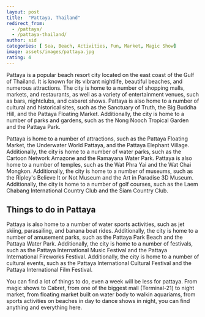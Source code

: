 ```yaml
---
layout: post
title:  "Pattaya, Thailand"
redirect_from:
  - /pattaya/
  - /pattaya-thailand/
author: sid
categories: [ Sea, Beach, Activities, Fun, Market, Magic Show]
image: assets/images/pattaya.jpg
rating: 4
---
```

Pattaya is a popular beach resort city located on the east coast of the Gulf of Thailand. It is known for its vibrant nightlife, beautiful beaches, and numerous attractions. The city is home to a number of shopping malls, markets, and restaurants, as well as a variety of entertainment venues, such as bars, nightclubs, and cabaret shows. Pattaya is also home to a number of cultural and historical sites, such as the Sanctuary of Truth, the Big Buddha Hill, and the Pattaya Floating Market. Additionally, the city is home to a number of parks and gardens, such as the Nong Nooch Tropical Garden and the Pattaya Park.

Pattaya is home to a number of attractions, such as the Pattaya Floating Market, the Underwater World Pattaya, and the Pattaya Elephant Village. Additionally, the city is home to a number of water parks, such as the Cartoon Network Amazone and the Ramayana Water Park. Pattaya is also home to a number of temples, such as the Wat Phra Yai and the Wat Chai Mongkon. Additionally, the city is home to a number of museums, such as the Ripley's Believe It or Not Museum and the Art in Paradise 3D Museum. Additionally, the city is home to a number of golf courses, such as the Laem Chabang International Country Club and the Siam Country Club.

<h2>Things to do in Pattaya</h2>

Pattaya is also home to a number of water sports activities, such as jet skiing, parasailing, and banana boat rides. Additionally, the city is home to a number of amusement parks, such as the Pattaya Park Beach and the Pattaya Water Park. Additionally, the city is home to a number of festivals, such as the Pattaya International Music Festival and the Pattaya International Fireworks Festival. Additionally, the city is home to a number of cultural events, such as the Pattaya International Cultural Festival and the Pattaya International Film Festival.

You can find a lot of things to do, even a week will be less for pattaya. From magic shows to Cabret, from one of the biggest mall (Terminal-21) to night market, from floating market built on water body to walkin aquariams, from sports activities on beaches in day to dance shows in night, you can find anything and everything here.

<div class="pa-carousel-widget" style="width:100%; height:480px; display:none;"
  data-link="https://www.thrillophilia.com/things-to-do-in-pattaya"
  data-title="Pattaya, Thailand"
  data-description="Cabaret, Mini Siam, Beaches, Nightlife"
  data-delay="3">
  <object data="https://lh3.googleusercontent.com/T6i5V6PnrSVtrFcqDKLeJ8t2jN5Em5uKBR54KLCFEU0eLGXDEIiNOSFlGLFfW3MN1ZXJt2MOoOkQvbSaqEyVV3y4fAWrwrvLJH3P4iJyXiYIHjvxWiOPN3-RnTIYYRJFbd1eVImMs4g=w1920-h1080"></object>
  <object data="https://lh3.googleusercontent.com/pvMyuCysRSmEouVJ6sOkkea3sEdZI_bIUegYlIFcamzZT4KEo10d1WjpwbEB6NFzSpOJDV9YGcsA4zfQHt7f0Eu_XWM5OMKvi4NCkewzaLE56X-3saSXu2UOCVAQjqYc3p7_lPpnWSc=w1920-h1080"></object>
  <object data="https://lh3.googleusercontent.com/lqbmtbykKD0l3B6R2ZMoqhmg6eaaU9yLvEdA8TmzbKxT2xo1Q3AJHapBVHIa4Pv1qSPEjHcH9QA2dDYqvK8kH1r0FQ_3YIunM64VaBJUtHrBRWa6QBJeJClW9-nOKRHuGAXDdMGQQUE=w1920-h1080"></object>
  <object data="https://lh3.googleusercontent.com/u21Dv5fu1As3lvVX77pwIAskwOHccvQ5QjiQabAbicM5X2LyaMVdpvDjcXGFh_Zd1Aa5XUzof8-GVrdUmOSTLBHuqYQAjImiEGGlyQcpJYfQ9NEqXytsS7JC-PFASTuEnkJUYVWTVqk=w1920-h1080"></object>
  <object data="https://lh3.googleusercontent.com/vkAgTJjNZNUHOUaRwpBxR6UFd5gNYjovD5jsJNhYNh0PtjF4pYALR1OYIflO-eBDW010GZXI38S_Uu5-OboxP3n_mbQOnzv0MLdBNRVZ5M8w87g33KXFDZ6WKGxjDrRvJ85OLqoIVFs=w1920-h1080"></object>
  <object data="https://lh3.googleusercontent.com/TszgenJUkGBoyt-ipJFcdfS-kW8Z55-9uBt7uHKRJscp4WAH6QyjCj1S1RosOvdvlP1UPSEPGkaccKUTqp2Zhwb14P5jtYiXswEYjV8Nz_7t8Sh6Uzh3DlgekZbbiUYs1zYdgEW6xZc=w1920-h1080"></object>
  <object data="https://lh3.googleusercontent.com/IR6el2oSwDKnT2GkmAQ-VVQzujpkAXyy7JwnO3CTnZIQQiqfjPbJlKOqsQQbG5DyvlMyFg7Pvk0eYKQzpT4YVKMDpWx0Mkwop_AOWMM0qLD5NgSx29DZrov8d1uR1SmCqFba9IPI5cQ=w1920-h1080"></object>
  <object data="https://lh3.googleusercontent.com/nllnjRKp6c9SWeNegrXum9Zy35VJRjiygZ0OuLifBdeNnxjLa0PVO1axdYtvpF3lzuaiCM_XP-kifcqxBvzZXJUtdMrC_nCsjqD8wpuobV6u6_BUgF3iNe7NU_0AuFjW0lF_-rJNbG4=w1920-h1080"></object>
  <object data="https://lh3.googleusercontent.com/FulOi-HOifXQU_asacDX4tPQ-b7fzDphSfc-oZHxjH-H8L2QCs2-AUbFZ1dMBz0Q62_AH3ciwi0kQLKYsW6EnAoov835BdUdKv2iMI5fPn5dArpemh5ZwUX5lYo31HXUUnbrJHVeioI=w1920-h1080"></object>
  <object data="https://lh3.googleusercontent.com/BsZVFkbhdLGXo-MnrR_RqbSf6lLKUmouIkNrxsQ5uTWkqcUjJtIPzV3aGICAN5sylam-xqjjdU5JWz7BwpbN7V9pPbM2936Chb83JTh4Wm1Uh214I6Qp0wBW0ijnctv_58Xtp_3hUlg=w1920-h1080"></object>
  <object data="https://lh3.googleusercontent.com/ia5wDAQMpaS8gl9woKOvxoskpJ6AA1T82IYNdy7pR9zKHKT_NgF7DBoo_1IGqgmGdBdmkn4rxCLaGr9zPOYg3EF8PTblCt_dAr5QUlAAUHJdMLk5926uJysL_bdAEgTlTg2asl3LLZ4=w1920-h1080"></object>
  <object data="https://lh3.googleusercontent.com/AsJ7gSET11BgXAzmzZFSzZcg6EaedLp-m6aWBT9rqnMoh8sOlkyk5AbTNvN4q8xHFNXt2Fmh0-xSe-Y1HY4qetTdmjd94Ros-kJ8VIHPXf40o98K7ViRIWghp5sqfAyYUNn2HYbcurU=w1920-h1080"></object>
  <object data="https://lh3.googleusercontent.com/plQ1FY14asvwoZJq4mv8RecORCzjRXFQKKmKW_AVYSwhKpcOX1qp0VEDr6LyHHKzwHSphYwW64bmtcFGJcmvwAHxUsXIqZgLpxugn83GY6uakgYfoZV0CBEWM8_hiF_k8WK7ndqv_6U=w1920-h1080"></object>
  <object data="https://lh3.googleusercontent.com/fxbbKnu0aGm-VydFziH3o_Z_QRu0bPieIvLjjLdKxfty9lfRVZ2NPjIPX6luSOuX3Fb7bawAZY_u-cA1JvISfOxbV0lJTgoTp5YuIdZDnvzaMRv0IdkDgeaMCUEbHR19RcKN-ptXbwY=w1920-h1080"></object>
  <object data="https://lh3.googleusercontent.com/QrohYW9MG6eHaF3w1PpoGMFp6Ubse3prYd3psOPcnpmSJtj7HhyrgA7mZzi_E_ZTDPNPRd1m3Bi_CjIDIO5J3jmbu4d3ULd-Dy3MNdwe4xJ_AuADTKOyxMLKOPZF0cz-5H20LbaYcE0=w1920-h1080"></object>
  <object data="https://lh3.googleusercontent.com/j1ht8MmxWt2dsr4xPQEuxQcx0JpTZfaGFUI_dLrpwnBW1u-KGyundYuDSe2FyUq-0CZj6EBmQKLDzmp55MYzoJU8KH0tl9HwKO5vZPvZzhTPJ3Fvpkzb2yG6AXXmG8wZbfITLwDvycE=w1920-h1080"></object>
  <object data="https://lh3.googleusercontent.com/NTEmnIgZ7oH5srPTnva29MoUi4U2GAsqFYNd3PPQ97IQBEyKQ30U9Gmxmj_O3g89W6i_a81ebMkTfdXn0pJOvM6JaYW9S_ZTfJoOxaEQSNI6b9ZJuq6vAcF-s0_9BfuxTyvS0CMGoOA=w1920-h1080"></object>
  <object data="https://lh3.googleusercontent.com/cGtXEsChWynmAdRAB3jszOLjEdyzvVVJgWAX1eHeJM9U8CafaimE3_mgy9wop-GMUCs0C4DCigaLDcihkVnlDvTLtsXcYoZJ8bLuovwTab_sLfAixrFn-1-V5ECIHpDFgdUBUwXfIlw=w1920-h1080"></object>
  <object data="https://lh3.googleusercontent.com/qfm7oKlbAAsl9_ZkpHDGlkbmYX_9zpD7DzindFw0tWvLZoUP9VIOtn-8QN5_wgVlzyeCurfpkFWE7zcOSqeBpP7oxevDAMDsZ0TNeV9_nT8x1Ih7oXtexvUNFx1WjglYwB2aN53E8TU=w1920-h1080"></object>
  <object data="https://lh3.googleusercontent.com/HFiAHl-_-WERRs3OtFCSC4gBSxGC1g2L7PIPUZQXk1KZxrB3shF6FZyYSE-ElbgoGrXaVwTU9BLDhRwLi71aOaZ3I1gSRFt1CkeCN2nJwXvD0168_OUF7I2MjBtmOx-wE2RDY_efXes=w1920-h1080"></object>
  <object data="https://lh3.googleusercontent.com/XRHiv2JfvbXekKkfNdqbY8TucK4uEUgPWeCavjG5GwwXtdJ8wqJ-VoTwszFPp7lr5XzjeQMUoRci58AguXQSj1WHazthJCxtADKhVUDlNdFh4doIhM5pBvCJXlDcU8TdX6iW5RHgfS8=w1920-h1080"></object>
  <object data="https://lh3.googleusercontent.com/ZVNo4-u7rK-cJ0XNGyJEAzghEhiUWYlMGtpRzM7aLxlKjobTmqeCHcjNLh5ZQrfWuCNcs_iXs-U9DSLnjQriPKUEnCukC0N85t1P8p7CUTUFPiJx2my2pEiowC-vycIAi702RgBRrq4=w1920-h1080"></object>
  <object data="https://lh3.googleusercontent.com/IY5e2ezBvkUue1GrY4FSNswTuk9AYtnEl9f010s5p3gyOaBl-JXx6BE9aNME5dZa5pqvCspjakfM2Hdar42gC3wSd-FE9c7WA1g794pR2Ry7BVsOXFAyiSUVCah9_kzVMcAywQLD-vk=w1920-h1080"></object>
  <object data="https://lh3.googleusercontent.com/1VOl9ZgmIZ0IyymmYxf6VHYmSPpXLc9jvNV5GOngruGaEEXNe6ko2YYJwQ1ex5NBr8gfBsYRglYb8QjDud-vjGT_CROFSjJTD3ItGR5R9y8YL9-wB5TYv-VOV5sttc1mOm9nH3Cofa0=w1920-h1080"></object>
  <object data="https://lh3.googleusercontent.com/ub5kG0uxYQYw98PmLhXdbZPeu12sd3muO0ml8Zv0BAxnFdP2fPcnB_D1psbo5vmHlmGkZvxgdYaB8RTcGRn2E1vTs8W0svad3sExJrnl_rGffM3Oa0rafCakBbIWMUsXK-mN-3oZtEk=w1920-h1080"></object>
  <object data="https://lh3.googleusercontent.com/9eDNa-1ds91PMN_8wS6TzwLFnde9YTwM4i2q_PDCquNW7vjPRWRC9qTv2us0nUWgxYieYt5u49MJud1XZMcYfjIfwrEfgYmZPGquqI9Oh1_Hx1jpIiFcRh9Iy1qfccLhfRAngqY75Mc=w1920-h1080"></object>
  <object data="https://lh3.googleusercontent.com/eZdFYsgwN8ppUG8rHq5j7zCO6d7O7NBFvYeiFnq4eZVXRhf133J9u6Sg7vH407YEY5wLsuUdf9CNd59Ru2aEKc2wzjALsYrbj5giEGb45riBVdkdBaNziHkW6Fff1OOpXc2b0fi-2DE=w1920-h1080"></object>
  <object data="https://lh3.googleusercontent.com/kpkB9ryxUbHm0Qb29BWQEbmkLrpQmZ5PEC1uxd3duC2pVd9GdlQPFbQf7ZKwGkdhG4C2ntEnRuCgECewA8c9EZI9UaV8nvKy4zokZij2w26U31AqMjQ50R3bs_FrZ9bbQDGNCYNCzSU=w1920-h1080"></object>
  <object data="https://lh3.googleusercontent.com/Dnga9QSB34gfh7L0TSyuiU-gCY8MY1IJ8rk-Y0Xl4InDD0DzViJ1sY-LhN4ZO5Tj8GkC0AwMc7y0CCJEZkcAOsCmlYvnkQQDl32mQQTd2NY9t4e9kZj9B2SeN0BifOXXWSZ798kqfNI=w1920-h1080"></object>
  <object data="https://lh3.googleusercontent.com/YuGzcmxHmrM5ymDbUAzt6W98ii1njq3I2B-ORPUvNP0k521xmJXndgHfK5981Bp3SL5emGyW2OEn9kTSFvPEc-FFonbYwJll4geYs856ZAk5ykulzzOyNamq_OFfkIEW8vnsWL-hJnI=w1920-h1080"></object>
  <object data="https://lh3.googleusercontent.com/TbAnrzMkVcfaOS_iMHy_-SchuEsB0g92TKTCCVlfgoKupCspooDd3unnJONOaTMv06kXPLEv5cGu5RiyKSdlKZb-V_jbzYCiXTal8aVtB3akmB2XUbYeINtHhO_na8Y8JA80UoXRiY8=w1920-h1080"></object>
  <object data="https://lh3.googleusercontent.com/x90SUftHDqPxPXxm6bIfAnayknMh308pA5nLCbInxKlJZ8K7PYg3BsIO0NidKH7ABJekwiJo57sXCX7Z1Fnvr5HVeIJFOWlM__C-rQLZDSVZ0ik5XyEgK2uS77xcHDy7Ohl6IyQYpEI=w1920-h1080"></object>
  <object data="https://lh3.googleusercontent.com/BdjNzsqaMKf6pWKDq3QINW1rfTS1j9WJeoQRYVgY-h33iflpiiVb0TUwJulNwEMFcU6h-L7MWAgwmLwsGxH-O72xRuQ3RqSNtw0hQagA-Jhg0rfhHG-cCxnDshaNXFXvk18_wbeNLCk=w1920-h1080"></object>
  <object data="https://lh3.googleusercontent.com/sNJxrGyYOAq1rdYKW-1csbg0DzeKCwFeIg9LlGNFRsKR7XlV48lhAGFhfUx0IXyYNrQWN4CIBHvoXjjd_VBI5GwaJy276O5ZRM__teiC5bu1ZH8zjNmxiv5qqHqWaEqnQH-vJ-0jXQY=w1920-h1080"></object>
  <object data="https://lh3.googleusercontent.com/4uM8aIyJ9hsH9fhj2mHa9179eizjua2P3OCxUEPLEVyMZXz7vjDE_sibg_loTXARzIQY4mWkEYLAwdkeowb-OKuO5w2QqGs64kNPnGimb6gu9J1dam9q2okzZKcMyIiQELEYM4vvF7A=w1920-h1080"></object>
  <object data="https://lh3.googleusercontent.com/B9gfekLzy-lqYpnYb1OmvEZ78Qk-JFlojUQ-7T-wNbk3NOUSb6AO5XM7fc3hIOKTYE8LFocaNcuSGM-uYrtw0kkjyZJYxSMCt4E30s4jxUd0oh37fIpkv4OoqkYoZPpKefRa_OOWqYY=w1920-h1080"></object>
  <object data="https://lh3.googleusercontent.com/XQFsdSDBkCx34eY0NnHY_ci6n482U_VJZsQdxbC6ydNOpMIGIW0bIrBe9pZylkpR0zBupzWBz67Oxe5yxOVZsSHMwJYUqjg3djRIaQXj9HSct1-A5Vp9BHONud7wSfidb_3HeSyCXtc=w1920-h1080"></object>
  <object data="https://lh3.googleusercontent.com/hLQ0-VJAvHF9J6D8rpTt32eb84Jz7oUCCQebX82VybkVG-xsM_8kr9_6RFwFQjwedl5VVvP4yyVcLBdA8mTZherMgJ6VCkerFGLA09WoMiVGQsp5e7f02XhwhGBw2X_8ZRIv96F7V08=w1920-h1080"></object>
  <object data="https://lh3.googleusercontent.com/ZiLvIAJI2xzInjfHZhob1kPOTfdXv7NstaOjlEUKKRVam89s1g_U7T3zKrsABsKTH_hpsLG8r2NQovubTLj-uhaCWkGGY8UB0gme7Fm1a9CqMkZCL_KBqaL29cOLMpjUjn4jh7KakWo=w1920-h1080"></object>
  <object data="https://lh3.googleusercontent.com/NbHhcXhkdxP8mbdAVIn4_-gCbTLfo2PVb7EYCNqY6s4uL5h8Nd9OY3_WOqx-A8u5ql4iAWKt7jUkmnBp-pdSXxVHnPbBAEkI7wjnrNgGhH6jdoCxPYWw-Znyw74ngXVgoueyOzCW4Lg=w1920-h1080"></object>
  <object data="https://lh3.googleusercontent.com/sscZ0NyjxV8-rAvhVkaGFwYtNhrqheJ9LZaz4oPCa7wLULRPwYsIUEiaOG885gqKVFBWrQqmsaGODP91tTuHEP_nbIVK_ePclYYzUW0dJ2VmsTEFDZOiOH2erjC2DF2dWw3zlnhGc0g=w1920-h1080"></object>
  <object data="https://lh3.googleusercontent.com/o_IQ2KVMTNIBkPcfW5dh8cCCN4rnqa3WkhfRiQNucdOBitwVyqJaUA5ANVkwkxQ3x4skMhk-qtaKoUhO-icZhhruRIM8f6aW-solSu0wYtP2_--IUsuUqUmtfNEYLoWtPvDtjBLb7SE=w1920-h1080"></object>
  <object data="https://lh3.googleusercontent.com/DMbLIQZ1lWt1mKA6AXePnHmWsdzEU78ZaQ_s1eJmL5O1PZns0_4-iUgTJ4rheTOrmjFDTqXU9KlH7Ew98cbKfAWCmiZPkkIOKDBwQsJ52-Jr-0enPDAE5w0twqF03nw_r6jCCqDZgzs=w1920-h1080"></object>
  <object data="https://lh3.googleusercontent.com/_9IDkhfcoWBD8oeP0izcJ8nXy8ZzNTrAaYprhTZTOG6vCu-z5cQ8vknkZAbOh0TMsv_anx2Ak9GsJC6z40hCDOvakpVZsZ818rAOYv41hwdURpN7U9PYfq69qPRzApHM4rEELlad1jE=w1920-h1080"></object>
  <object data="https://lh3.googleusercontent.com/Z3ziDveynJ-wEomcIDamnUoLZr5RNg8QeYfG7B0f07oJoVoAR8D_O4PfKO-AA0Unk3Izg6DCk9qFbIWTwHwPRR9cno4PpgtLMWq6XWPWLLO4ehcSz2SSWT8AVKJc9q8yq6lYRuTnAcU=w1920-h1080"></object>
  <object data="https://lh3.googleusercontent.com/Wfuw59i3l78A5mV58qIUBWlWusqlL-bosdKqeeI8_WX2Bc7CuGrVHAx4pRKhZLxDHSJJ1LUGbVnlGHdheoJhnil6vnRolE70fPSAul0Kwy_eJa4fHw9G69NRtMzHTUqdtGYBvI8qK5o=w1920-h1080"></object>
  <object data="https://lh3.googleusercontent.com/3VR8bzf0YMxRywMVlKx7in86CYT1xGgWP418XSXri1re5ZwiIhrEmw2VxvN6La5E-jq3xZq83D3vYTWYKK_a7tlnNmBpU8ow7857pcFYZQXBZien_cLXiBJi3VUvM2KfArUC90wdnqE=w1920-h1080"></object>
  <object data="https://lh3.googleusercontent.com/ZQvvWtS8egCF875Up0D4A-MWJrn4wtqCyv6ljpNU_QDNKCWqP3oIYPIJDSca4ESiw1PZaiODChxT_swBnoRwn6jp8SIkKAhIgAgcrlAE_P_LggflIBoLjy2y8eIzlG3qhBisu2ww4FU=w1920-h1080"></object>
  <object data="https://lh3.googleusercontent.com/CDPGR0WhmOOyO1RjhVobp4c9eal92Kc9UUiIVGRkuJPmPeDpFdl_9dgIvtM0ALVV2vAsdb29qw7u4NDbyJ8LGZWcTwxRxLUZts02NmY52_tPpNeDGsPZeE3EilrSWkqYfveYZ-YN20E=w1920-h1080"></object>
  <object data="https://lh3.googleusercontent.com/ZHGuYtKu3ZjWPgzjjCTEtprau8iUQOBB8T1nVUgpexqfHt-dIK6dxGGLvX27JiarDHqOK6QVATQsRpO3YMKskPsTWNnrWBfpdxnqA8tnNSsPg3AbKTKCbpNaQrDVPGYFDnwT4YTcoKc=w1920-h1080"></object>
  <object data="https://lh3.googleusercontent.com/Hm6FIs_InUTaCTbVGkUeXGdIjqXyv0PfkQjG0KJEXF6Czf5TubblFUazG3C7_zRh0J7eaiVdEtz0qa1xpJ-UMrksTksKh8qSGBLOfP4Nlxcp1DoZKnx5ycyCNK_SdwdwtPLDah9VlTA=w1920-h1080"></object>
  <object data="https://lh3.googleusercontent.com/7DJqobf_L6V_u_rIO8lH_1gv5J8EMJrqtpz1OXtAKSi9UN9WSunDUKJBEy4EsGZYD9xlWisH8IVER9wD3ONbfLLjRnlbkdcDWTaO3MgUYeIBJKR1aTf5ZM1uuXXRPV-XZRYN4_ImlFQ=w1920-h1080"></object>
  <object data="https://lh3.googleusercontent.com/Y0pTrFrvzb9hiRxdvSe0ZIZXofrWz6blzLqw2E-_1E1p15DNGxFutLFU_HgVzjae5OkMiWWPeJKFlMc96dKH0CnwwXyqQBR2Ny2nBPppQp35wZTSN53wCDp1G7DlK0kS-MvKhC9QyfQ=w1920-h1080"></object>
  <object data="https://lh3.googleusercontent.com/84QmkvTTO3SL4HeuadFVUPdtpA5rS_lJcoe_g3ee_Wll_-kSZDoH9Tt-dXCiyboe6iOQKsRsM5IHEdcBmn01E0a4Ja_FaYSarwNeZJUXKHccZFaK0-171zvgyj4_yg8XH9aFaKk_ZSE=w1920-h1080"></object>
  <object data="https://lh3.googleusercontent.com/KzdDqpjIPgth4F6fWmUwQNrRFF75X-mHu9oLVW67kiyLLuq-DXOQFv1gmhX0QIe5dRIWokZrFw3-Bnaslebnz0_5IS2vNGaJuHjW89KNxG0XIH6fNGouR4Ywv3zBSdFAtobWhanbK3Q=w1920-h1080"></object>
  <object data="https://lh3.googleusercontent.com/HEvU3RrdgV_bj8lWk5V0D8AHPUFZgkhrVNBfDrjJAigYD1FunYyWPyehL1Zqbvl8zD7RMFq07BSx2jRrvziNV5lXbqDGZUQvo4nqavfm3-W7dB5Uonq3wttOmmUFCComjGHKsWxSVyE=w1920-h1080"></object>
  <object data="https://lh3.googleusercontent.com/JkuFItLzDay0ZukPyMUmmsY6U8miLE7REtZOlpt1-Jy8zXKZIIihCst7jt-2DgQG3y2NG_OjNK3Juw-JoNy5xpqTxvCQbo2bIK1OaE8nhHxi2vssjz1Zfp1h5qjfRxZKJHRPZr5v9Zc=w1920-h1080"></object>
  <object data="https://lh3.googleusercontent.com/OcCg_bhNaMtjhxJyJ9UwNDGeBPNN8XBMC-tlEu0fxvArc3R_yo7bZfxlOkAWTa2husWFUoZRy6wLNsgojzYn2Go__3iViwBgYpmX-tBRxCd0iujYGLeGxC_N4YsUEEE_GGKCJ0jdBlI=w1920-h1080"></object>
  <object data="https://lh3.googleusercontent.com/-Gd6BiWzRkshzkR90px5yfjc6Y632x3fqtE5M6qOaD5Xn73ZNygr7yknMUEJtRAifP0C-gwvq_rYIrCf1XM6Uy9rMZskjbMovfN9c7NL9VKC-pwX_FLdKTG0GzFnJbILP_CNzTIsCUQ=w1920-h1080"></object>
  <object data="https://lh3.googleusercontent.com/XlDW0-8GqMdcaf71HsbcpjMAHopOJWSgUU1LxSeIz_NLKFJFZ0yV84noPtVnL8y9Va8keToo8f41xAy5WwPVP9XU2umpctH9r8AtIfkHNZNprNQsnRRxtCslatRBnWvhIMGUuxNf-00=w1920-h1080"></object>
  <object data="https://lh3.googleusercontent.com/0F7EgRZ6qCkKU1sh9gdIt2WA4ahezcmHCqCYm184CKUaiLDcnMgYkxISvfN547wPJK-1PoY8bJ0Q4VqRo_XB4s_I15WSc5DgvJtFnQzukBrjsLRbdG003Zi_yoRyP6HpdhFSf2e9Dfs=w1920-h1080"></object>
  <object data="https://lh3.googleusercontent.com/UR8MfYcFtFU9RlDckwVaj3jkCno7EVfh9XtwcJy8kzIR3dINZX55hPJxV-bS4QYAy6Lc26A3P7A0Bb9XLbVpezsQ4rd2pQdB42PFWNTlmEodtiUlQCjLdU2e5qkuy0GQgkg3dGSxVts=w1920-h1080"></object>
  <object data="https://lh3.googleusercontent.com/IY8Pwi9S1Dw2rBmL7ZbjGMB7ZuGL96pWeT8lVaLHZJ7jfdz101BvaSGGHKB8Ag2kEOoKM-2VZ_h-pL5uTJv-FXbPoU6k8JusGd_a0nZS_GkzpXMAyQdiDQptZhJH73pimYhp4Jxi9S4=w1920-h1080"></object>
  <object data="https://lh3.googleusercontent.com/LD9S3LpQwjzuncASYY8N7D1226avLNOo-HKq4CEjn1F88EzmhnFqXO-JgzIo97VkOUqkMV9v0SErmB2tGQcGU48GNnUtgcBZBLHSA4Fm1YwZGF5kSS05vWAo2_KFqs2iy8JPyIU4068=w1920-h1080"></object>
  <object data="https://lh3.googleusercontent.com/8Y1FfChlw0jZDvzO1r0xjw-40pu-1T7FbGlFi0EAxsWTekYbbxAkb4JKGiF2z609GfR7v0LofK4P3BeXYkDuH3gD7sAldiYbcssFNfH1zpLAF0xHan_uTXxeKj5NDMk56o37hoXk_lg=w1920-h1080"></object>
  <object data="https://lh3.googleusercontent.com/XPRE2DPqcjMhB_rWhhVQQbeEkhVZGWlWjCnAUiLSqZbUcKawZ2PhrdVtau0btuPgTcXqW4FfQokUu2FnNJY4XbboQFlyDii1o7qRMbpX-vygo7rqkSZnhMBrKonXYB8TTXM8ldZtdVI=w1920-h1080"></object>
  <object data="https://lh3.googleusercontent.com/Mk1snTF-ucqRb8EayoQ9vGikeehPQ0gNafXT43Cd1W4tiZDBTZ9Gx7C_BnVblFAMt8aO5uH746_wxf9zH5_h86ADrKe2M5HWRAVNG-3JKmMAzgFqns4CA-11zF3Zo6umzkuHa7Yrzfs=w1920-h1080"></object>
  <object data="https://lh3.googleusercontent.com/wcJQZD2lZhUrHYWnhVZUtsuhAayzNf75Ezt-lNYaoTkcsDxri1DESxsUdkhc6Z-UYP3SbeH3ngfO9XlzPNEcsiZTd2GA7f2kXI-nkkGQhEy_DGZK3LOECr3szNP8FA3fqgJ-I9L0iJQ=w1920-h1080"></object>
  <object data="https://lh3.googleusercontent.com/e14FZS_RSWefxp3y0gLn6RfdDOz5nI4GJrMXE-aXu1Og47683dHCw-CMlkXPkwqPNF1ZllctGgrWAKGSYEYSiEx4rNmwSdD9JLhhwiONm25tvvB-YMZRAaNyiRQVZ_YAR6QNwXf-mJ0=w1920-h1080"></object>
  <object data="https://lh3.googleusercontent.com/YbcvrLSJwFA77WKYMbv3buR5AHB5jZfsfi8Vo_qpACNL_CvJdPDXeLh741JJ9hqne_Ugc7nBk1tBcdPO6JWo3vpr_4IvfjXyimrRUptgF-62FMnb0HAXD6giY2GfS2AzbVlHbjOAChY=w1920-h1080"></object>
</div>

